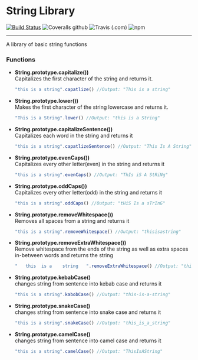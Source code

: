 # String Library

[![Build Status](https://travis-ci.com/spglancy/strLib.svg?branch=master)](https://travis-ci.com/spglancy/strLib)
![Coveralls github](https://img.shields.io/coveralls/github/spglancy/strLib.svg)
![Travis (.com)](https://img.shields.io/travis/com/spglancy/strLib.svg)
![npm](https://img.shields.io/npm/v/sariel_str_functions_lib.svg)

---

A library of basic string functions

### Functions

- **String.prototype.capitalize())**  
  Capitalizes the first character of the string and returns it.
  ```js
  "this is a string".capatlize() //Output: "This is a string"
  ```
- **String.prototype.lower())**  
  Makes the first character of the string lowercase and returns it.
  ```js
  "This is a String".lower() //Output: "this is a String"
  ```
- **String.prototype.capitalizeSentence())**  
  Capitalizes each word in the string and returns it
  ```js
  "this is a string".capatlizeSentence() //Output: "This Is A String"
  ```
- **String.prototype.evenCaps())**  
  Capitalizes every other letter(even) in the string and returns it
  ```js
  "this is a string".evenCaps() //Output: "ThIs iS A StRiNg"
  ```
- **String.prototype.oddCaps())**  
  Capitalizes every other letter(odd) in the string and returns it
  ```js
  "this is a string".oddCaps() //Output: "tHiS Is a sTrInG"
  ```
- **String.prototype.removeWhitespace())**  
  Removes all spaces from a string and returns it
  ```js
  "this is a string".removeWhitespace() //Output: "thisisastring"
  ```
- **String.prototype.removeExtraWhitespace())**  
  Remove whitespace from the ends of the string as well as extra spaces in-between words and returns the string

  ```js
  "   this  is a    string   ".removeExtraWhitespace() //Output: "this is a string"
  ```

- **String.prototype.kebabCase()**  
  changes string from sentence into kebab case and returns it
  ```js
  "this is a string".kabobCase() //Output: "this-is-a-string"
  ```
- **String.prototype.snakeCase()**  
  changes string from sentence into snake case and returns it
  ```js
  "this is a string".snakeCase() //Output: "this_is_a_string"
  ```
- **String.prototype.camelCase()**  
  changes string from sentence into camel case and returns it
  ```js
  "this is a string".camelCase() //Output: "ThisIsAString"
  ```
